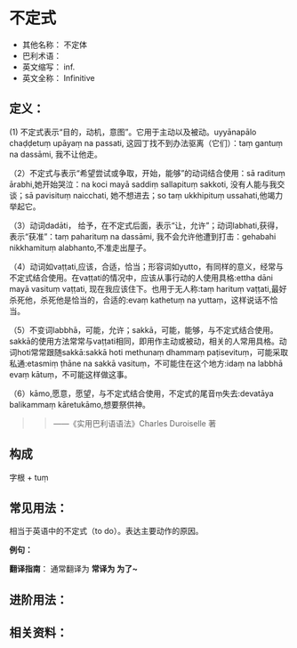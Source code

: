 # 不定式

* 其他名称： 不定体
* 巴利术语： 
* 英文缩写： inf.
* 英文全称： Infinitive

## 定义：
(1) 不定式表示“目的，动机，意图”。它用于主动以及被动。uyyānapālo chaḍḍetuṃ upāyaṃ na passati, 这园丁找不到办法驱离（它们）：taṃ gantuṃ na dassāmi, 我不让他走。

（2）不定式与表示“希望尝试或争取，开始，能够”的动词结合使用：sā radituṃ ārabhi,她开始哭泣：na koci mayā saddiṃ sallapituṃ sakkoti, 没有人能与我交谈；sā pavisituṃ naicchati, 她不想进去；so taṃ ukkhipituṃ ussahati,他竭力举起它。

（3）动词dadāti， 给予，在不定式后面，表示“让，允许”；动词labhati,获得，表示“获准”：taṃ paharituṃ na dassāmi, 我不会允许他遭到打击：gehabahi nikkhamituṃ alabhanto,不准走出屋子。

（4）动词如vaṭṭati,应该，合适，恰当；形容词如yutto，有同样的意义，经常与不定式结合使用。在vaṭṭati的情况中，应该从事行动的人使用具格:ettha dāni mayā vasituṃ vaṭṭati, 现在我应该住下。也用于无人称:taṃ harituṃ vaṭṭati,最好杀死他，杀死他是恰当的，合适的:evaṃ kathetuṃ na yuttaṃ，这样说话不恰当。

（5）不变词labbhā，可能，允许；sakkā，可能，能够，与不定式结合使用。sakkā的使用方法常常与vaṭṭati相同，即用作主动或被动，相关的人常用具格。动词hoti常常跟随sakkā:sakkā hoti methunaṃ dhammaṃ paṭisevituṃ，可能采取私通:etasmiṃ ṭhāne na sakkā vasituṃ，不可能住在这个地方:idaṃ na labbhā evaṃ kātuṃ，不可能这样做这事。

（6）kāmo,愿意，愿望，与不定式结合使用，不定式的尾音ṃ失去:devatāya balikammaṃ kāretukāmo,想要祭供神。


>>——《实用巴利语语法》Charles Duroiselle 著

## 构成

字根 + tuṃ


## 常见用法：

相当于英语中的不定式（to do）。表达主要动作的原因。

**例句：**

**翻译指南**： 通常翻译为 **常译为 为了~**


## 进阶用法：


## 相关资料：

